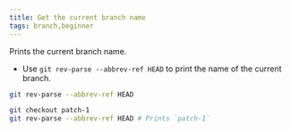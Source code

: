 ```yaml
---
title: Get the current branch name
tags: branch,beginner
---
```


Prints the current branch name.

- Use `git rev-parse --abbrev-ref HEAD` to print the name of the current branch.

```sh
git rev-parse --abbrev-ref HEAD
```

```sh
git checkout patch-1
git rev-parse --abbrev-ref HEAD # Prints `patch-1`
```
